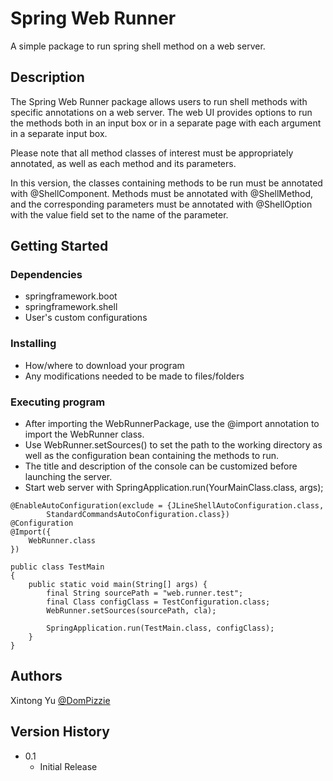 # Spring Web Runner

A simple package to run spring shell method on a web server.

## Description

The Spring Web Runner package allows users to run shell
methods with specific annotations on a web server. The web UI
provides options to run the methods both in an input box or in
a separate page with each argument in a separate input box. 
 
Please note that all method classes of interest must be appropriately
annotated, as well as each method and its parameters. 

In this version, the classes
containing methods to be run must be annotated with @ShellComponent. Methods must be 
annotated with @ShellMethod, and the corresponding parameters must be annotated
with @ShellOption with the value field set to the name of the parameter. 
## Getting Started

### Dependencies

* springframework.boot
* springframework.shell
* User's custom configurations

### Installing

* How/where to download your program
* Any modifications needed to be made to files/folders

### Executing program

* After importing the WebRunnerPackage, use the @import annotation to import the WebRunner class.
* Use WebRunner.setSources() to set the path to the working directory as well as the configuration bean containing the methods to run.
* The title and description of the console can be customized before launching the server. 
* Start web server with SpringApplication.run(YourMainClass.class, args);
```
@EnableAutoConfiguration(exclude = {JLineShellAutoConfiguration.class,
        StandardCommandsAutoConfiguration.class})
@Configuration
@Import({
    WebRunner.class
})

public class TestMain
{
    public static void main(String[] args) {
        final String sourcePath = "web.runner.test";
        final Class configClass = TestConfiguration.class;
        WebRunner.setSources(sourcePath, cla);

        SpringApplication.run(TestMain.class, configClass);
    }
}
```

[//]: # ()
[//]: # (## Help)

[//]: # ()
[//]: # (Any advise for common problems or issues.)

[//]: # (```)

[//]: # (command to run if program contains helper info)

[//]: # (```)

## Authors

Xintong Yu [@DomPizzie](https://twitter.com/dompizzie)

## Version History

* 0.1
    * Initial Release


